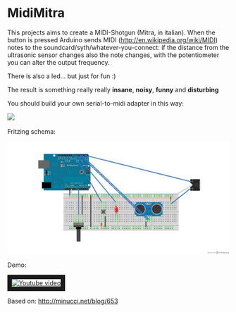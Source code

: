 MidiMitra
=========

This projects aims to create a MIDI-Shotgun (Mitra, in italian).
When the button is pressed Arduino sends MIDI (http://en.wikipedia.org/wiki/MIDI) notes to the soundcard/syth/whatever-you-connect:
if the distance from the ultrasonic sensor changes also the note changes, with the potentiometer you can alter the output frequency.

There is also a led... but just for fun :)

The result is something really really **insane**, **noisy**, **funny** and **disturbing**

You should build your own serial-to-midi adapter in this way:

<img src="http://arduino.cc/en/uploads/Tutorial/MIDI_bb.png">

Fritzing schema:

<img src="./Files/MidiMitra_Schema_bb.jpg">

Demo:

<a href="http://www.youtube.com/watch?feature=player_embedded&v=W0uRJnQ7T_U
" target="_blank"><img src="http://img.youtube.com/vi/W0uRJnQ7T_U/0.jpg" 
alt="Youtube video" width="240" height="180" border="10" /></a>

Based on:
http://minucci.net/blog/653
